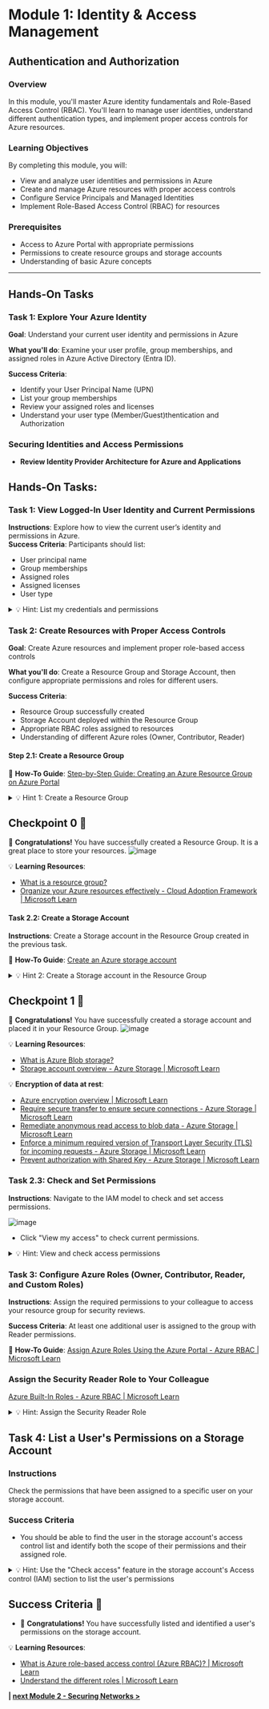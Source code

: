 # Module 1: Identity & Access Management
## Authentication and Authorization

### Overview
In this module, you'll master Azure identity fundamentals and Role-Based Access Control (RBAC). You'll learn to manage user identities, understand different authentication types, and implement proper access controls for Azure resources.

### Learning Objectives
By completing this module, you will:
- View and analyze user identities and permissions in Azure
- Create and manage Azure resources with proper access controls
- Configure Service Principals and Managed Identities
- Implement Role-Based Access Control (RBAC) for resources

### Prerequisites
- Access to Azure Portal with appropriate permissions
- Permissions to create resource groups and storage accounts
- Understanding of basic Azure concepts

---

## Hands-On Tasks

### Task 1: Explore Your Azure Identity
**Goal**: Understand your current user identity and permissions in Azure

**What you'll do**: Examine your user profile, group memberships, and assigned roles in Azure Active Directory (Entra ID).

**Success Criteria**: 
- Identify your User Principal Name (UPN)
- List your group memberships  
- Review your assigned roles and licenses
- Understand your user type (Member/Guest)thentication and Authorization
### Securing Identities and Access Permissions

- **Review Identity Provider Architecture for Azure and Applications**

## Hands-On Tasks:

### Task 1: View Logged-In User Identity and Current Permissions
**Instructions**: Explore how to view the current user’s identity and permissions in Azure.  
**Success Criteria**: Participants should list:
  - User principal name
  - Group memberships
  - Assigned roles
  - Assigned licenses
  - User type

<details close>
<summary>💡 Hint: List my credentials and permissions</summary>
<br>

### Task 1: View Logged In User Identity and Current Permissions
1. Log in to the [Azure Portal](https://portal.azure.com) with an Azure-enabled user account.
2. Navigate to the [Entra ID](https://portal.azure.com/#view/Microsoft_AAD_IAM/ActiveDirectoryMenuBlade/~/Overview) section.
3. Locate your user account by entering your credentials into the search bar.
4. Review the following details:
   - User Principal Name (UPN)
   - Group Memberships
   - Assigned Roles
   - Assigned Licenses
   - User Type

   ![view1](./images/view1.png)

   ![view2](./images/view2.png)

</details>

### Task 2: Create Resources with Proper Access Controls
**Goal**: Create Azure resources and implement proper role-based access controls

**What you'll do**: Create a Resource Group and Storage Account, then configure appropriate permissions and roles for different users.

**Success Criteria**:
- Resource Group successfully created
- Storage Account deployed within the Resource Group
- Appropriate RBAC roles assigned to resources
- Understanding of different Azure roles (Owner, Contributor, Reader)

#### Step 2.1: Create a Resource Group
📘 **How-To Guide**: [Step-by-Step Guide: Creating an Azure Resource Group on Azure Portal](https://techcommunity.microsoft.com/t5/startups-at-microsoft/step-by-step-guide-creating-an-azure-resource-group-on-azure/ba-p/3792368#:~:text=Learn%20how%20to%20create%20an%20Azure%20Resource%20Group%20with%20this)

<details close>
<summary>💡 Hint 1: Create a Resource Group</summary>
<br>

### Step 1: Create a Resource Group

You can create a resource group either through the Azure CLI or the Azure Portal.

#### Option 1: Using Azure CLI

Execute the following command to create a resource group:

```sh
az group create --name MY_GROUP_NAME_HERE --location MY_LOCATION_HERE
```

**Example:**

```sh
az group create --name MY_RG_CLOUD_ACADEMY --location southafricanorth
```

#### Option 2: Using Azure Portal

1. Go to the [Azure Portal](https://portal.azure.com/#create/Microsoft.ResourceGroup).
2. In the "Create a resource group" form:
   - **Subscription**: Select the subscription under which to create the resource group.
   - **Resource group**: Enter a name for the new resource group.
   - **Region**: Select an [Azure Region](https://azure.microsoft.com/en-us/explore/global-infrastructure/geographies/?msockid=2508f470901c684f1c68e76491fc69d9) (choose one of the closest ones).

   ![Resource Group](./images/1_resourcegroup.png)
   
   ![Tags](./images/1_tags.png)

3. Select `Review + create`.
4. After passing the review, click `Create`.

   ![Create Resource Group](./images/2_resourcegroup.png)

</details>

## Checkpoint 0 🎉
🎊 **Congratulations!** You have successfully created a Resource Group. It is a great place to store your resources.
![image](./images/3_resourcegroup.png)

💡 **Learning Resources**:
- [What is a resource group?](https://learn.microsoft.com/en-us/azure/azure-resource-manager/management/manage-resource-groups-portal#what-is-a-resource-group) 
- [Organize your Azure resources effectively - Cloud Adoption Framework | Microsoft Learn](https://learn.microsoft.com/en-us/azure/cloud-adoption-framework/ready/azure-setup-guide/organize-resources)


#### Task 2.2: Create a Storage Account
**Instructions**: Create a Storage account in the Resource Group created in the previous task.

📘 **How-To Guide**: [Create an Azure storage account](https://learn.microsoft.com/en-us/azure/storage/common/storage-account-create?tabs=azure-portal)

<details close>
<summary>💡 Hint 2: Create a Storage account in the Resource Group</summary>
<br>

### Step 2: Create a Storage Account

You can create a storage account using either the Azure CLI or the Azure Portal.

#### Option 1: Using Azure CLI

Run the following command in your terminal, ensuring you replace the placeholder values with your actual parameters:

```sh
az storage account create --resource-group MY_GROUP_NAME_HERE --name MY_STORAGE_ACCOUNT_NAME_HERE --location MY_LOCATION_HERE --sku Standard_LRS --kind StorageV2
```

**Example:**

```sh
az storage account create --resource-group MY_RG_CLOUD_ACADEMY --name mystrgaccafr1 --location southafricanorth --sku Standard_LRS --kind StorageV2
```

**Important:** Pay close attention to the parameters you use!

#### Option 2: Using Azure Portal

1. Navigate to your Resource Group in the [Azure Portal](https://portal.azure.com).
   ![Resource Group](./images/5_storageaccount.png)

2. Search for "storage account" in the Marketplace.
   ![Storage Account Search](./images/5_storageaccount1.png)

3. Configure the storage account settings, ensuring to choose a unique name for the storage account.
   ![Configuration Parameters](./images/5a.png)

4. Review the configuration parameters.
   ![Review Parameters - Part 1](./images/5b.png)
   ![Review Parameters - Part 2](./images/5c.png)
   ![Review Parameters - Part 3](./images/5d.png)

5. Select `Review + create`. After the validation review passes, click **Create**.
   ![Create Storage Account](./images/5e.png)

</details>

## Checkpoint 1 🎉
🎊 **Congratulations!** You have successfully created a storage account and placed it in your Resource Group.
![image](./images/6.png)

💡 **Learning Resources**:
- [What is Azure Blob storage?](https://learn.microsoft.com/en-us/azure/storage/blobs/storage-blobs-overview)
- [Storage account overview - Azure Storage | Microsoft Learn](https://learn.microsoft.com/en-us/azure/storage/common/storage-account-overview)

💡 **Encryption of data at rest**:
- [Azure encryption overview | Microsoft Learn](https://learn.microsoft.com/en-us/azure/security/fundamentals/encryption-overview)
- [Require secure transfer to ensure secure connections - Azure Storage | Microsoft Learn](https://learn.microsoft.com/en-gb/azure/storage/common/storage-require-secure-transfer)
- [Remediate anonymous read access to blob data - Azure Storage | Microsoft Learn](https://learn.microsoft.com/en-gb/azure/storage/blobs/anonymous-read-access-prevent?tabs=portal)
- [Enforce a minimum required version of Transport Layer Security (TLS) for incoming requests - Azure Storage | Microsoft Learn](https://learn.microsoft.com/en-gb/azure/storage/common/transport-layer-security-configure-minimum-version?tabs=portal&WT.mc_id=Portal-Microsoft_Azure_Storage)
- [Prevent authorization with Shared Key - Azure Storage | Microsoft Learn](https://learn.microsoft.com/en-gb/azure/storage/common/shared-key-authorization-prevent?tabs=portal)


### Task 2.3: Check and Set Permissions
**Instructions**: Navigate to the IAM model to check and set access permissions.

![image](./images/4_IAM.png)

- Click "View my access" to check current permissions.

<details close>
<summary>💡 Hint: View and check access permissions </summary>
<br>

### Reviewing Access Control (IAM) in Your Resource Group

1. Navigate to your Resource Group resource in the Azure Portal.
2. From the left-hand menu, select the **Access control (IAM)** section.

#### Reviewing Your Own Access

1. Click on **View my access**.
   ![View My Access](./images/4_roleassignments.png)

#### Reviewing Access for a Specific User or Resource

1. Click on **Check access**.
   ![Check Access](./images/4_checkaccess.png)
</details>

### Task 3: Configure Azure Roles (Owner, Contributor, Reader, and Custom Roles)
**Instructions**: Assign the required permissions to your colleague to access your resource group for security reviews.

**Success Criteria**: At least one additional user is assigned to the group with Reader permissions.

📘 **How-To Guide**: [Assign Azure Roles Using the Azure Portal - Azure RBAC | Microsoft Learn](https://learn.microsoft.com/en-us/azure/role-based-access-control/role-assignments-portal)

### Assign the Security Reader Role to Your Colleague
[Azure Built-In Roles - Azure RBAC | Microsoft Learn](https://learn.microsoft.com/en-us/azure/role-based-access-control/built-in-roles)

<details close>
<summary>💡 Hint: Assign the Security Reader Role</summary>
<br>

- **Assign the Security Reader permissions.**
  - 1. Navigate to your Resource Group created in the previous exercise.
  - 2. On the left navigation bar, find "Access control (IAM)" section.
  - 3. Go to the "Access control (IAM)" section, click "+ Add" and then, in the drop-down menu, click "Add role assignment".
  ![image](./images/7roleassignment.png)
  
  - 4. On the Add role assignment blade, specify the following settings and click Next:
![image](./images/7a.png)

  - 5. On the Member assignment blade, specify user you would like to add and click Next:
![image](./images/7b.png)

  - 6. Click "**Review + assign**" to create the role assignment.
</details>

## Task 4: List a User's Permissions on a Storage Account

### Instructions
Check the permissions that have been assigned to a specific user on your storage account.
### Success Criteria
- You should be able to find the user in the storage account's access control list and identify both the scope of their permissions and their assigned role.
  
<details close>
<summary>💡 Hint: Use the "Check access" feature in the storage account's Access control (IAM) section to list the user's permissions </summary>
<br>

### Checking Access for a User in a Storage Account

1. Go to your **Resource Group**. Open the previously created Storage account.
2. Navigate to the **Access control (IAM)** section.
3. Select the **Check access** tab.
4. In the **Search by name or email address** text box, enter the name or email address of the user.
5. Locate the user and identify their assigned role:

![image](./images/image-2.png)

</details>

## Success Criteria 🎉

- 🎊 **Congratulations!** You have successfully listed and identified a user's permissions on the storage account.

💡 **Learning Resources**:
- [What is Azure role-based access control (Azure RBAC)? | Microsoft Learn](https://learn.microsoft.com/en-us/azure/role-based-access-control/overview) 
- [Understand the different roles | Microsoft Learn](https://learn.microsoft.com/en-us/azure/role-based-access-control/rbac-and-directory-admin-roles)

 **| [next Module 2 - Securing Networks >](../module-2/README.md)**
